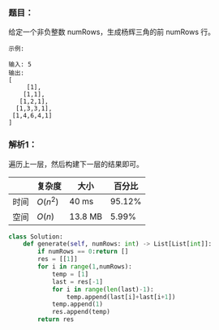 ### 题目：
给定一个非负整数 numRows，生成杨辉三角的前 numRows 行。

```
示例:

输入: 5
输出:
[
     [1],
    [1,1],
   [1,2,1],
  [1,3,3,1],
 [1,4,6,4,1]
]
```

### 解析1：
遍历上一层，然后构建下一层的结果即可。

|  |复杂度|大小|百分比|
|--|--|--|--|
|时间|$O(n^2)$|40 ms|95.12%|
|空间|$O(n)$|13.8 MB|5.99%|

```python
class Solution:
    def generate(self, numRows: int) -> List[List[int]]:
        if numRows == 0:return []
        res = [[1]]
        for i in range(1,numRows):
            temp = [1]
            last = res[-1]
            for i in range(len(last)-1):
                temp.append(last[i]+last[i+1])
            temp.append(1)
            res.append(temp)
        return res
```